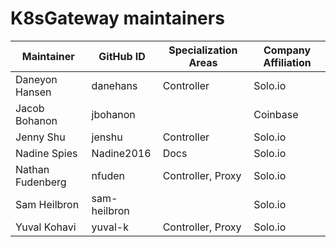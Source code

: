 # K8sGateway maintainers

| Maintainer | GitHub ID | Specialization Areas | Company Affiliation |
| ---- | ---- | ---- | ---- |
Daneyon Hansen | danehans | Controller | Solo.io
Jacob Bohanon | jbohanon | | Coinbase
Jenny Shu | jenshu | Controller | Solo.io
Nadine Spies | Nadine2016 | Docs | Solo.io
Nathan Fudenberg | nfuden | Controller, Proxy | Solo.io
Sam Heilbron | sam-heilbron | | Solo.io
Yuval Kohavi | yuval-k | Controller, Proxy | Solo.io
